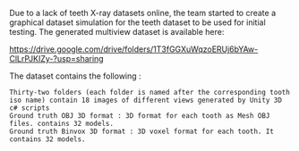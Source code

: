 Due to a lack of teeth X-ray datasets online, the team started to create a graphical dataset simulation for the teeth dataset to be used for initial testing. The generated multiview dataset is available here:

https://drive.google.com/drive/folders/1T3fGGXuWqzoERUj6bYAw-ClLrPJKIZy-?usp=sharing

The dataset contains the following  :

    Thirty-two folders (each folder is named after the corresponding tooth iso name) contain 18 images of different views generated by Unity 3D c# scripts
    Ground truth OBJ 3D format : 3D format for each tooth as Mesh OBJ files. contains 32 models.
    Ground truth Binvox 3D format : 3D voxel format for each tooth. It contains 32 models.
